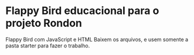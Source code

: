 # Flappy Bird educacional para o projeto Rondon

Flappy Bird com JavaScript e HTML
Baixem os arquivos, e usem somente a pasta starter para fazer o trabalho.
